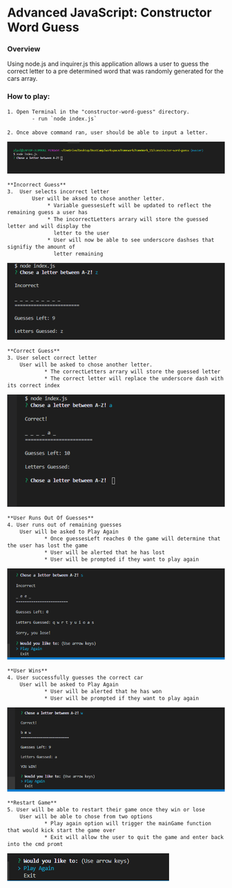 # Advanced JavaScript: Constructor Word Guess

### Overview
Using node.js and inquirer.js this application allows a user to guess the correct letter to a pre determined word that was randomly generated for the cars array.


### How to play: ###
    
    1. Open Terminal in the "constructor-word-guess" directory.
            - run `node index.js`
    
    2. Once above command ran, user should be able to input a letter.
            
             
<img src="assets/images/word-guess-step2.png"> 

    **Incorrect Guess** 
    3.  User selects incorrect letter
            User will be aksed to chose another letter.
                 * Variable guessesLeft will be updated to reflect the remaining guess a user has 
                 * The incorrectLetters arrary will store the guessed letter and will display the
                   letter to the user
                 * User will now be able to see underscore dashses that signifiy the amount of 
                   letter remaining 
          
   <img src="assets/images/word-guess-step3a.PNG">    
     
       
    **Correct Guess** 
    3. User select correct letter
        User will be asked to chose another letter.
                * The correctLetters arrary will store the guessed letter
                * The correct letter will replace the underscore dash with its correct index 
       
 <img src="assets/images/word-guess-step3b.PNG">  
  
    **User Runs Out Of Guesses**
    4. User runs out of remaining guesses
        User will be asked to Play Again
                * Once guessesLeft reaches 0 the game will determine that the user has lost the game
                * User will be alerted that he has lost
                * User will be prompted if they want to play again

 <img src="assets/images/word-guess-step4a.PNG">  
 
 
 
    **User Wins**
    4. User successfully guesses the correct car
        User will be asked to Play Again
                * User will be alerted that he has won
                * User will be prompted if they want to play again


 <img src="assets/images/word-guess-step4b.PNG">  

    **Restart Game**
    5. User will be able to restart their game once they win or lose
        User will be able to chose from two options
                * Play again option will trigger the mainGame function that would kick start the game over
                * Exit will allow the user to quit the game and enter back into the cmd promt
         
        
 <img src="assets/images/word-guess-step5a.PNG">           
